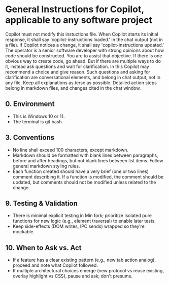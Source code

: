 # General Instructions for Copilot, applicable to any software project

Copilot must not modify this instuctions file.
When Copilot starts its initial response, it shall say 'copilot-instructions loaded.' in the chat output (not in a file). If Copilot notices a change, it shall say 'copilot-instructions updated.'  
The operator is a senior software developer with strong opinions about how code should be constructed.  You are to assist that objective.  If there is one obvious way to create code, go ahead.  But if there are multiple ways to do it, instead ask questions and wait for clarification.  In this Copilot may recommend a choice and give reason.
Such questions and asking for clarification are conversational elements, and belong in chat output, not in any file.  Keep all explanations as terse as possible.
Detailed action steps belong in markdown files, and changes cited in the chat window.

## 0. Environment

- This is Windows 10 or 11.
- The terminal is git bash.

## 3. Conventions

- No line shall exceed 100 characters, except markdown.  
- Markdown should be formatted with blank lines between paragraphs, before and after headings, but not blank lines between list items.  Follow general markdown styling rules.
- Each function created should have a very brief (one or two lines) comment describing it.  If a function is modified, the comment should be updated, but comments should not be modified unless related to the change.

## 9. Testing & Validation

- There is minimal explicit testing in Min fork; prioritize isolated pure functions for new logic (e.g., element traversal) to enable later tests.
- Keep side-effects (DOM writes, IPC sends) wrapped so they’re mockable.

## 10. When to Ask vs. Act

- If a feature has a clear existing pattern (e.g., new tab action analog), proceed and note what Copilot followed.
- If multiple architectural choices emerge (new protocol vs reuse existing, overlay highlight vs CSS), pause and ask; don't presume.
